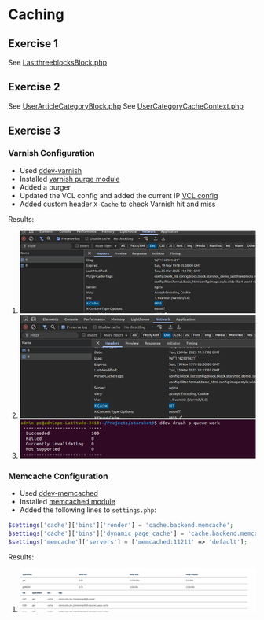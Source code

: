 # Caching

## Exercise 1
See [LastthreeblocksBlock.php](/src/Plugin/Block/LastthreeblocksBlock.php)

## Exercise 2
See [UserArticleCategoryBlock.php](/src/Plugin/Block/UserArticleCategoryBlock.php)
See [UserCategoryCacheContext.php](/src/Cache/Context/UserCategoryCacheContext.php)

## Exercise 3

### Varnish Configuration
- Used [ddev-varnish](https://github.com/ddev/ddev-varnish)
- Installed [varnish purge module](https://www.drupal.org/project/varnish_purge)
- Added a purger
- Updated the VCL config and added the current IP [VCL config](./default.vcl)
- Added custom header `X-Cache` to check Varnish hit and miss

Results:
1. ![First Page Load](/Exercise%203/first%20page%20load.png)
2. ![Second Page Load](/Exercise%203/second%20page%20load.png)
3. ![Purge](/Exercise%203/purge.png)

### Memcache Configuration
- Used [ddev-memcached](https://github.com/ddev/ddev-memcached)
- Installed [memcached module](https://www.drupal.org/project/memcache)
- Added the following lines to `settings.php`:
```php
$settings['cache']['bins']['render'] = 'cache.backend.memcache';
$settings['cache']['bins']['dynamic_page_cache'] = 'cache.backend.memcache';
$settings['memcache']['servers'] = ['memcached:11211' => 'default'];
```

Results:
1. ![Memcached](/Exercise%203/memcached.png)